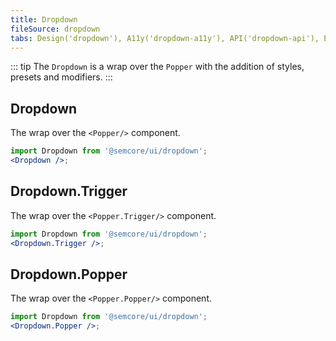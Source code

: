 ```yaml
---
title: Dropdown
fileSource: dropdown
tabs: Design('dropdown'), A11y('dropdown-a11y'), API('dropdown-api'), Example('dropdown-code'), Changelog('dropdown-changelog')
---
```


::: tip
The `Dropdown` is a wrap over the `Popper` with the addition of styles, presets and modifiers.
:::

## Dropdown

The wrap over the `<Popper/>` component.

```jsx
import Dropdown from '@semcore/ui/dropdown';
<Dropdown />;
```

<TypesView type="DropdownProps" :types={...types} />

## Dropdown.Trigger

The wrap over the `<Popper.Trigger/>` component.

```jsx
import Dropdown from '@semcore/ui/dropdown';
<Dropdown.Trigger />;
```

<TypesView type="PopperTriggerProps" :types={...types} />

## Dropdown.Popper

The wrap over the `<Popper.Popper/>` component.

```jsx
import Dropdown from '@semcore/ui/dropdown';
<Dropdown.Popper />;
```

<TypesView type="PopperPopperProps" :types={...types} />

<script setup>import { data as types } from '@types.data.ts';</script>